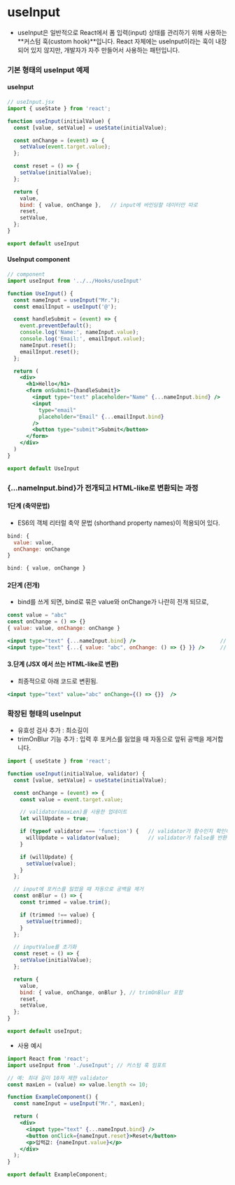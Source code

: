 # useInput
- useInput은 일반적으로 React에서 폼 입력(input) 상태를 관리하기 위해 사용하는 **커스텀 훅(custom hook)**입니다. React 자체에는 useInput이라는 훅이 내장되어 있지 않지만, 개발자가 자주 만들어서 사용하는 패턴입니다.

### 기본 형태의 useInput 예제
#### useInput
```jsx
// useInput.jsx
import { useState } from 'react';

function useInput(initialValue) {
  const [value, setValue] = useState(initialValue);

  const onChange = (event) => {
    setValue(event.target.value);
  };

  const reset = () => {
    setValue(initialValue);
  };

  return {
    value,
    bind: { value, onChange },   // input에 바인딩할 데이터만 따로
    reset,
    setValue,
  };
}

export default useInput
```
#### UseInput component
```jsx
// component
import useInput from '../../Hooks/useInput'

function UseInput() {
  const nameInput = useInput("Mr.");
  const emailInput = useInput('@');

  const handleSubmit = (event) => {
    event.preventDefault();
    console.log('Name:', nameInput.value);
    console.log('Email:', emailInput.value);
    nameInput.reset();
    emailInput.reset();
  };

  return (
    <div>
      <h1>Hello</h1>
      <form onSubmit={handleSubmit}>
        <input type="text" placeholder="Name" {...nameInput.bind} />
        <input
          type="email"
          placeholder="Email" {...emailInput.bind}
        />
        <button type="submit">Submit</button>
      </form>
    </div>
  )
}

export default UseInput
```


### {...nameInput.bind}가 전개되고 HTML-like로 변환되는 과정
#### 1단계 (축약문법)
- ES6의 객체 리터럴 축약 문법 (shorthand property names)이 적용되어 있다.
```jsx
bind: {
  value: value,
  onChange: onChange
}
```
```jsx
bind: { value, onChange }
```

#### 2단계 (전개)
- bind를 쓰게 되면, bind로 묶은 value와 onChange가 나란히 전개 되므로,
```jsx
const value = "abc"
const onChange = () => {}
{ value: value, onChange: onChange }
```
```jsx
<input type="text" {...nameInput.bind} />                           // 이 코드는 아래의 코드로 변환됨.
<input type="text" {...{ value: "abc", onChange: () => {} }} />     // 이 코드는 JSX에서 아래의 HTML-like로 변환됨.

```

#### 3.단계 (JSX 에서 쓰는 HTML-like로 변환)
- 최종적으로 아래 코드로 변횐됨.
```jsx
<input type="text" value="abc" onChange={() => {}}  />
```


### 확장된 형태의 useInput
- 유효성 검사 추가 : 최소길이 
- trimOnBlur 기능 추가 : 입력 후 포커스를 잃었을 때 자동으로 앞뒤 공백을 제거합니다.
```jsx
import { useState } from 'react';

function useInput(initialValue, validator) {
  const [value, setValue] = useState(initialValue);

  const onChange = (event) => {
    const value = event.target.value;

    // validator(maxLen)를 사용한 업데이트
    let willUpdate = true;

    if (typeof validator === 'function') {   // validator가 함수인지 확인하고, 맞다면 validator(value)를 실행해서, 그 결과(true or false)에 따라 업데이트 여부 결정
      willUpdate = validator(value);         // validator가 false를 반환하면 업데이트 방지
    }

    if (willUpdate) {
      setValue(value);
    }
  };

  // input에 포커스를 잃었을 때 자동으로 공백을 제거
  const onBlur = () => {
    const trimmed = value.trim();

    if (trimmed !== value) {
      setValue(trimmed);
    }
  };

  // inputValue를 초기화
  const reset = () => {
    setValue(initialValue);
  };

  return {
    value,
    bind: { value, onChange, onBlur }, // trimOnBlur 포함
    reset,
    setValue,
  };
}

export default useInput;
```
- 사용 예시
```jsx
import React from 'react';
import useInput from './useInput'; // 커스텀 훅 임포트

// 예: 최대 길이 10자 제한 validator
const maxLen = (value) => value.length <= 10;

function ExampleComponent() {
  const nameInput = useInput("Mr.", maxLen);

  return (
    <div>
      <input type="text" {...nameInput.bind} />
      <button onClick={nameInput.reset}>Reset</button>
      <p>입력값: {nameInput.value}</p>
    </div>
  );
}

export default ExampleComponent;
```
